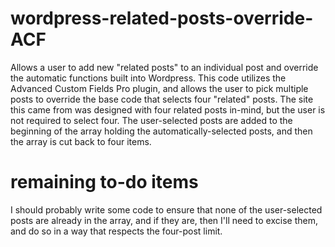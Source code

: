 # wordpress-related-posts-override-ACF
Allows a user to add new "related posts" to an individual post and override the automatic functions built into Wordpress.  This code utilizes the Advanced Custom Fields Pro plugin, and allows the user to pick multiple posts to override the base code that selects four "related" posts.  The site this came from was designed with four related posts in-mind, but the user is not required to select four.  The user-selected posts are added to the beginning of the array holding the automatically-selected posts, and then the array is cut back to four items.

# remaining to-do items
I should probably write some code to ensure that none of the user-selected posts are already in the array, and if they are, then I'll need to excise them, and do so in a way that respects the four-post limit.

